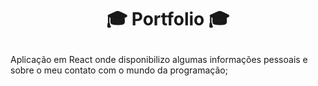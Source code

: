 # <p align="center">:mortar_board: <span right=30px> Portfolio </span> :mortar_board: </p>

Aplicação em React onde disponibilizo algumas informações pessoais e sobre o meu contato com o mundo da programação;
